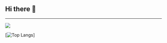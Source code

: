 ## Hi there 👋

<hr>

  ![](https://github-readme-stats.vercel.app/api?username=AXSDEV\&include_all_commits=true\&theme=omni)
  
 
[![Top Langs](https://github-readme-stats.vercel.app/api/top-langs/?username=AXSDEV\&layout=compact\&theme=omni)]

